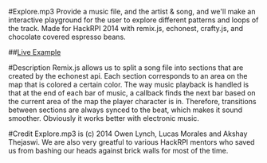 #Explore.mp3
Provide a music file, and the artist & song, and we'll make an interactive playground for the user to explore different patterns and loops of the track.
Made for HackRPI 2014 with remix.js, echonest, crafty.js, and chocolate covered espresso beans.

##[Live Example](http://lucasem.scripts.mit.edu/hack/)

#Description
Remix.js allows us to split a song file into sections that are created by the echonest api. Each section corresponds to an area on the map that is colored a certain color. 
The way music playback is handled is that at the end of each bar of music, a callback finds the next bar based on the current area of the map the player character is in. Therefore, transitions between sections are always synced to the beat, which makes it sound smoother. Obviously it works better with electronic music.

#Credit
Explore.mp3 is (c) 2014 Owen Lynch, Lucas Morales and Akshay Thejaswi. We are also very greatful to various HackRPI mentors who saved us from bashing our heads against brick walls for most of the time.

